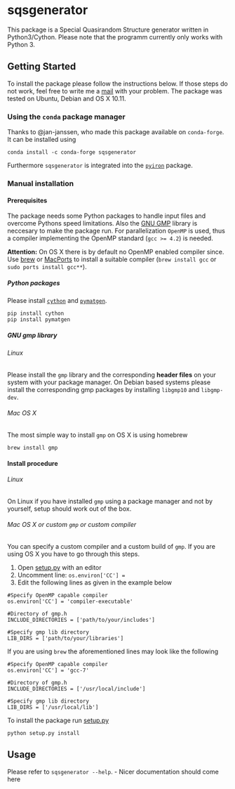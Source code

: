 # sqsgenerator

This package is a Special Quasirandom Structure generator written in Python3/Cython. Please note that the programm currently only works with Python 3.


## Getting Started

To install the package please follow the instructions below. If those steps do not work, feel free to write me a [mail](mailto:dominik-franz-josef.noeger@stud.unileoben.ac.at) with your problem. The package was tested on Ubuntu, Debian and OS X 10.11.

### Using the `conda` package manager
Thanks to @jan-janssen, who made this package available on `conda-forge`. It can be installed using
```
conda install -c conda-forge sqsgenerator
```

Furthermore `sqsgenerator` is integrated into the [`pyiron`](https://github.com/pyiron/pyiron) package.

### Manual installation
#### Prerequisites
The package needs some Python packages to handle input files and overcome Pythons speed limitations. Also the  [GNU GMP](https://gmplib.org/) library is neccesary to make the package run. For parallelization `OpenMP` is used, thus a compiler implementing the OpenMP standard (`gcc >= 4.2`) is needed.

**Attention:** On OS X there is by default no OpenMP enabled compiler since. Use [brew](https://brew.sh/index.html) or [MacPorts](https://www.macports.org) to install a suitable compiler (`brew install gcc` or `sudo ports install gcc**`).

##### Python packages
 Please install [`cython`](https://github.com/cython/cython) and [`pymatgen`](https://github.com/materialsproject/pymatgen).

```
pip install cython 
pip install pymatgen
```

##### GNU gmp library
###### Linux
Please install the `gmp` library and the corresponding __header files__ on your system with your package manager.
On Debian based systems please install the corresponding gmp packages by installing `libgmp10` and `libgmp-dev`.

###### Mac OS X
The most simple way to install `gmp` on OS X is using homebrew

```
brew install gmp
```



#### Install procedure

###### Linux
On Linux if you have installed `gmp` using a package manager and not by yourself, setup should work out of the box.

###### Mac OS X or custom `gmp` or custom compiler
You can specify a custom compiler and a custom build of `gmp`. If you are using OS X you have to go through this steps.

1. Open [setup.py](https://github.com/dnoeger/sqsgenerator/blob/master/setup.py) with an editor
2. Uncomment line: `os.environ['CC'] =`
3. Edit the following lines as given in the example below

```
#Specify OpenMP capable compiler
os.environ['CC'] = 'compiler-executable'

#Directory of gmp.h
INCLUDE_DIRECTORIES = ['path/to/your/includes']

#Specify gmp lib directory
LIB_DIRS = ['path/to/your/libraries']
```

If you are using `brew` the aforementioned lines may look like the following

```
#Specify OpenMP capable compiler
os.environ['CC'] = 'gcc-7'

#Directory of gmp.h
INCLUDE_DIRECTORIES = ['/usr/local/include']

#Specify gmp lib directory
LIB_DIRS = ['/usr/local/lib']
```

To install the package run [setup.py](https://github.com/dnoeger/sqsgenerator/blob/master/setup.py)

```
python setup.py install
```

## Usage

Please refer to `sqsgenerator --help`. - Nicer documentation should come here